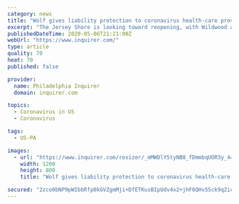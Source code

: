 ```yaml
---
category: news
title: "Wolf gives liability protection to coronavirus health-care providers; Pa. to create civilian task force to expand testing and contact tracing"
excerpt: "The Jersey Shore is looking toward reopening, with Wildwood and North Wildwood opening beaches, the boardwalk, and parks Friday, while Avalon and Stone Harbor will permit walking, running and, fishing."
publishedDateTime: 2020-05-06T21:21:00Z
webUrl: "https://www.inquirer.com/"
type: article
quality: 70
heat: 70
published: false

provider:
  name: Philadelphia Inquirer
  domain: inquirer.com

topics:
  - Coronavirus in US
  - Coronavirus

tags:
  - US-PA

images:
  - url: "https://www.inquirer.com/resizer/_mMWDlY5tyNB8_fDmmbqUOR3y_4=/1200x0/center/middle/www.inquirer.com/resources/images/default-img.jpg"
    width: 1200
    height: 800
    title: "Wolf gives liability protection to coronavirus health-care providers; Pa. to create civilian task force to expand testing and contact tracing"

secured: "2zco0bNP9pWIbbRfp0kGVZgmMji+DfETKusBIpUdv4x2+jhF6QHv55ck9qZicWMvFYWzuqLXmG0CM8jZumUmAKBkT1+ZwosdPhImDVP161O9bbaNH9oPmp4f8+mqXwgvbCnisoDh3/ZgSxHwcryDBYcrMFXny6HTljHQJXEVUVAQmTW+BQ49/UZxRJN3B942UEZfbK/WALmKxcMuErclnKsykfj4GFZJAhWwqHFn4d72aCMk1ACY3oDkD5ZsGwsJQt0nkvnJEV4pRFsH3IXw+nmaOQPIOA3mU+4gKOjBDcASVJ4jAhFlDwl3e+fIAuhUyweZn2f+e6NTPkgjNmTKcxmnYjS/BvIbi1Aw23QEjWGQ7i0W2nNKSZIjbCkHSoR/DJi208ksCdbhQqpwS72KI1HBBe1Whvu6kV6VM7TxpSKqZ7aeTUPxeQfC6rPsnwyd+Nr2gvQZ32m6+0zO3dRQAVuAqte8k/MYuFQLYhbDbC8=;izxb3vR4WinozArw1X0XHA=="
---
```


